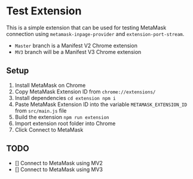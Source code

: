 # Test Extension
This is a simple extension that can be used for testing MetaMask connection using `metamask-inpage-provider` and `extension-port-stream`.
- `Master` branch is a Manifest V2 Chrome extension
- `MV3` branch will be a Manifest V3 Chrome extension

## Setup
1. Install MetaMask on Chrome
2. Copy MetaMask Extension ID from `chrome://extensions/`
3. Install dependencies `cd extension npm i`
4. Paste MetaMask Extension ID into the variable `METAMASK_EXTENSION_ID` from `src/main.js` file
5. Build the extension `npm run extension`
6. Import extension root folder into Chrome
7. Click Connect to MetaMask

## TODO
- [] Connect to MetaMask using MV2
- [] Connect to MetaMask using MV3